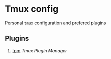 # Tmux config

Personal `tmux` configuration and prefered plugins

## Plugins

1. [tpm](https://github.com/tmux-plugins/tpm) *Tmux Plugin Manager*
